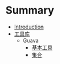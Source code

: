 # Summary

* [Introduction](README.md)
* [工具库](chapter1.md)
   * Guava
       * [基本工具](1.1.1基本工具.md)
       * [集合](1.1.2集合.md)

